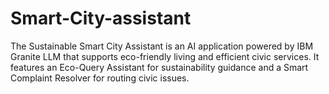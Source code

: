 # Smart-City-assistant
The Sustainable Smart City Assistant is an AI application powered by IBM Granite LLM that supports eco-friendly living and efficient civic services. It features an Eco-Query Assistant for sustainability guidance and a Smart Complaint Resolver for routing civic issues.
